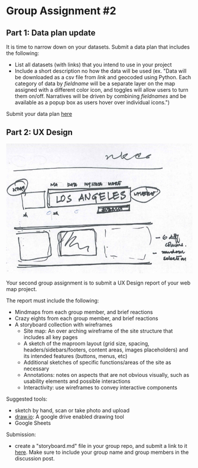 # Group Assignment #2 

## Part 1: Data plan update

It is time to narrow down on your datasets. Submit a data plan that includes the following:

- List all datasets (with links) that you intend to use in your project
- Include a short description no how the data will be used (ex. "Data will be downloaded as a csv file from _link_ and geocoded using Python. Each category of data by _fieldname_ will be a separate layer on the map assigned with a different color icon, and toggles will allow users to turn them on/off. Narratives will be driven by combining _fieldnames_ and be available as a popup box as users hover over individual icons.")

Submit your data plan [here](https://github.com/yohman/21S-DH151/discussions/35)

## Part 2: UX Design

<img src="../Weeks/Week04/images/nkca1.png">

Your second group assignment is to submit a UX Design report of your web map project.

The report must include the following:

- Mindmaps from each group member, and brief reactions
- Crazy eights from each group member, and brief reactions
- A storyboard collection with wireframes
    - Site map: An over arching wireframe of the site structure that includes all key pages
    - A sketch of the maproom layout (grid size, spacing, headers/sidebars/footers, content areas, images placeholders) and its intended features (buttons, menus, etc)
    - Additional sketches of specific functions/areas of the site as necessary
    - Annotations: notes on aspects that are not obvious visually, such as usability elements and possible interactions
    - Interactivity: use wireframes to convey interactive components

Suggested tools:

- sketch by hand, scan or take photo and upload
- [draw.io](https://app.diagrams.net/): A google drive enabled drawing tool
- Google Sheets

Submission:

- create a "storyboard.md" file in your group repo, and submit a link to it [here](https://github.com/yohman/21S-DH151/discussions/33). Make sure to include your group name and group members in the discussion post.
